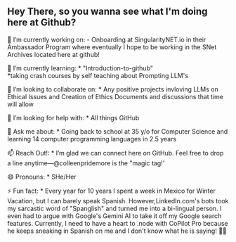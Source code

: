 ## Hey There, so you wanna see what I'm doing here at Github? 

<!--
**colleenpridemore/colleenpridemore** is a ✨ _special_ ✨ repository because its `README.md` (this file) appears on your GitHub profile.

 Insert image tag here -->

🔭 I’m currently working on:
            - Onboarding at SingularityNET.io in their Ambassador Program where eventually I hope to be working in the SNet Archives located here at github!
          
🌱 I’m currently learning:
            * "Introduction-to-github"   
            *taking crash courses by self teaching about Prompting LLM's
            
👯 I’m looking to collaborate on:
          * Any positive projects invloving LLMs on Ethical Issues and Creation of Ethics Documents and discussions that time will allow
            
🤔 I’m looking for help with:
          * All things GitHub
            
💬 Ask me about:
           * Going back to school at 35 y/o for Computer Science and learning 14 computer programming languages in 2.5 years
            
📫 Reach Out!: 
           * I’m glad we can connect here on GitHub. Feel free to drop a line anytime—@colleenpridemore is the "magic                tag!'
            
😄 Pronouns:
           * SHe/Her
            
⚡ Fun fact: 
           * Every year for 10 years I spent a week in Mexico for Winter Vacation, but I can barely speak Spanish.                  However,LinkedIn.com's bots took my sarcastic word of "Spanglish" and turned me into a bi-lingual person.  I             even had to argue with Google's Gemini AI to take it off my Google search features.  Currently, I need to                have a heart to .node with CoPilot Pro because he keeps sneaking in Spanish on me and I don't know what he is            saying! :woman_facepalming:

           

